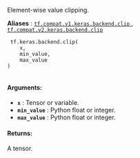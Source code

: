Element-wise value clipping.

**Aliases** : [ `tf.compat.v1.keras.backend.clip` ](/api_docs/python/tf/keras/backend/clip), [ `tf.compat.v2.keras.backend.clip` ](/api_docs/python/tf/keras/backend/clip)

```
 tf.keras.backend.clip(
    x,
    min_value,
    max_value
)
 
```

#### Arguments:
- **`x`** : Tensor or variable.
- **`min_value`** : Python float or integer.
- **`max_value`** : Python float or integer.


#### Returns:
A tensor.

